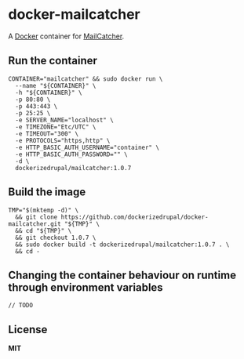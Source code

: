 # docker-mailcatcher

A [Docker](https://docker.com/) container for [MailCatcher](http://mailcatcher.me/).

## Run the container

    CONTAINER="mailcatcher" && sudo docker run \
      --name "${CONTAINER}" \
      -h "${CONTAINER}" \
      -p 80:80 \
      -p 443:443 \
      -p 25:25 \
      -e SERVER_NAME="localhost" \
      -e TIMEZONE="Etc/UTC" \
      -e TIMEOUT="300" \
      -e PROTOCOLS="https,http" \
      -e HTTP_BASIC_AUTH_USERNAME="container" \
      -e HTTP_BASIC_AUTH_PASSWORD="" \
      -d \
      dockerizedrupal/mailcatcher:1.0.7

## Build the image

    TMP="$(mktemp -d)" \
      && git clone https://github.com/dockerizedrupal/docker-mailcatcher.git "${TMP}" \
      && cd "${TMP}" \
      && git checkout 1.0.7 \
      && sudo docker build -t dockerizedrupal/mailcatcher:1.0.7 . \
      && cd -

## Changing the container behaviour on runtime through environment variables

    // TODO

## License

**MIT**
